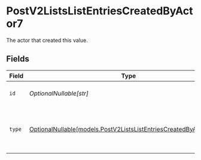 # PostV2ListsListEntriesCreatedByActor7

The actor that created this value.


## Fields

| Field                                                                                                                        | Type                                                                                                                         | Required                                                                                                                     | Description                                                                                                                  |
| ---------------------------------------------------------------------------------------------------------------------------- | ---------------------------------------------------------------------------------------------------------------------------- | ---------------------------------------------------------------------------------------------------------------------------- | ---------------------------------------------------------------------------------------------------------------------------- |
| `id`                                                                                                                         | *OptionalNullable[str]*                                                                                                      | :heavy_minus_sign:                                                                                                           | An ID to identify the actor.                                                                                                 |
| `type`                                                                                                                       | [OptionalNullable[models.PostV2ListsListEntriesCreatedByActorType7]](../models/postv2listslistentriescreatedbyactortype7.md) | :heavy_minus_sign:                                                                                                           | The type of actor. [Read more information on actor types here](/docs/actors).                                                |